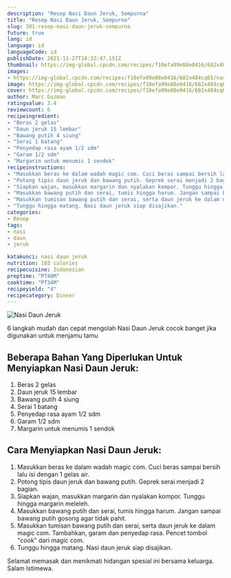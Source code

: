```yaml
---
description: "Resep Nasi Daun Jeruk, Sempurna"
title: "Resep Nasi Daun Jeruk, Sempurna"
slug: 301-resep-nasi-daun-jeruk-sempurna
future: true
lang: id
language: id
languageCode: id
publishDate: 2021-11-27T18:32:47.151Z 
thumbnail: https://img-global.cpcdn.com/recipes/f10efa99e88e0416/682x484cq65/nasi-daun-jeruk-foto-resep-utama.png
images:
- https://img-global.cpcdn.com/recipes/f10efa99e88e0416/682x484cq65/nasi-daun-jeruk-foto-resep-utama.png
image: https://img-global.cpcdn.com/recipes/f10efa99e88e0416/682x484cq65/nasi-daun-jeruk-foto-resep-utama.png
cover: https://img-global.cpcdn.com/recipes/f10efa99e88e0416/682x484cq65/nasi-daun-jeruk-foto-resep-utama.png
author: Marc Guzman
ratingvalue: 3.4
reviewcount: 6
recipeingredient:
- "Beras 2 gelas"
- "Daun jeruk 15 lembar"
- "Bawang putih 4 siung"
- "Serai 1 batang"
- "Penyedap rasa ayam 1/2 sdm"
- "Garam 1/2 sdm"
- "Margarin untuk menumis 1 sendok"
recipeinstructions:
- "Masukkan beras ke dalam wadah magic com. Cuci beras sampai bersih lalu isi dengan 1 gelas air."
- "Potong tipis daun jeruk dan bawang putih. Geprek serai menjadi 2 bagian."
- "Siapkan wajan, masukkan margarin dan nyalakan kompor. Tunggu hingga margarin meleleh."
- "Masukkan bawang putih dan serai, tumis hingga harum. Jangan sampai bawang putih gosong agar tidak pahit."
- "Masukkan tumisan bawang putih dan serai, serta daun jeruk ke dalam magic com. Tambahkan, garam dan penyedap rasa. Pencet tombol &#34;cook&#34; dari magic com."
- "Tunggu hingga matang. Nasi daun jeruk siap disajikan."
categories:
- Resep
tags:
- nasi
- daun
- jeruk

katakunci: nasi daun jeruk 
nutrition: 103 calories
recipecuisine: Indonesian
preptime: "PT40M"
cooktime: "PT34M"
recipeyield: "4"
recipecategory: Dinner
---
```



![Nasi Daun Jeruk](https://img-global.cpcdn.com/recipes/f10efa99e88e0416/682x484cq65/nasi-daun-jeruk-foto-resep-utama.png)

6 langkah mudah dan cepat mengolah  Nasi Daun Jeruk cocok banget jika digunakan untuk menjamu tamu

<!--inarticleads1-->

## Beberapa Bahan Yang Diperlukan Untuk Menyiapkan Nasi Daun Jeruk:

1. Beras 2 gelas
1. Daun jeruk 15 lembar
1. Bawang putih 4 siung
1. Serai 1 batang
1. Penyedap rasa ayam 1/2 sdm
1. Garam 1/2 sdm
1. Margarin untuk menumis 1 sendok



<!--inarticleads2-->

## Cara Menyiapkan Nasi Daun Jeruk:

1. Masukkan beras ke dalam wadah magic com. Cuci beras sampai bersih lalu isi dengan 1 gelas air.
1. Potong tipis daun jeruk dan bawang putih. Geprek serai menjadi 2 bagian.
1. Siapkan wajan, masukkan margarin dan nyalakan kompor. Tunggu hingga margarin meleleh.
1. Masukkan bawang putih dan serai, tumis hingga harum. Jangan sampai bawang putih gosong agar tidak pahit.
1. Masukkan tumisan bawang putih dan serai, serta daun jeruk ke dalam magic com. Tambahkan, garam dan penyedap rasa. Pencet tombol &#34;cook&#34; dari magic com.
1. Tunggu hingga matang. Nasi daun jeruk siap disajikan.




Selamat memasak dan menikmati hidangan spesial ini bersama keluarga. Salam Istimewa.
